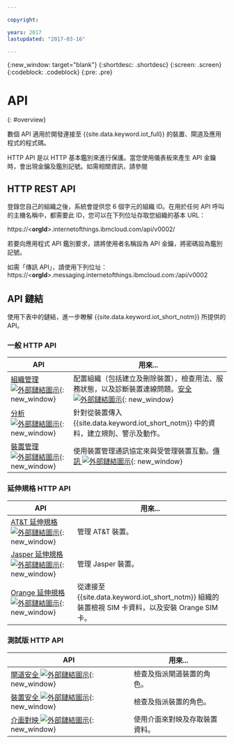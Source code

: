 ```yaml
---

copyright:

years: 2017
lastupdated: "2017-03-16"

---
```


{:new_window: target="blank"}
{:shortdesc: .shortdesc}
{:screen: .screen}
{:codeblock: .codeblock}
{:pre: .pre}


# API
{: #overview}

數個 API 適用於開發連接至 {{site.data.keyword.iot_full}} 的裝置、閘道及應用程式的程式碼。

HTTP API 是以 HTTP 基本鑑別來進行保護。當您使用儀表板來產生 API 金鑰時，會出現金鑰及鑑別記號。如需相關資訊，請參閱


## HTTP REST API

登錄您自己的組織之後，系統會提供您 6 個字元的組織 ID。在用於任何 API 呼叫的主機名稱中，都需要此 ID，您可以在下列位址存取您組織的基本 URL：

https://<**orgId**>.internetofthings.ibmcloud.com/api/v0002/

若要向應用程式 API 鑑別要求，請將使用者名稱設為 API 金鑰，將密碼設為鑑別記號。

如需「傳訊 API」，請使用下列位址：https://<**orgId**>.messaging.internetofthings.ibmcloud.com:/api/v0002


## API 鏈結

使用下表中的鏈結，進一步瞭解 {{site.data.keyword.iot_short_notm}} 所提供的 API。

### 一般 HTTP API

API                     | 用來...       
------------- | -------------
[組織管理 ![外部鏈結圖示](../../../icons/launch-glyph.svg)](https://docs.internetofthings.ibmcloud.com/apis/swagger/v0002/orgAdmin.html){: new_window} | 配置組織（包括建立及刪除裝置），檢查用法、服務狀態，以及診斷裝置連線問題。[安全 ![外部鏈結圖示](../../../icons/launch-glyph.svg)](https://docs.internetofthings.ibmcloud.com/apis/swagger/v0002/security.html){: new_window} | 管理使用者邀請與鑑別，以及使用者、API 金鑰和裝置的授權。[資訊管理 ![外部鏈結圖示](../../../icons/launch-glyph.svg)](https://docs.internetofthings.ibmcloud.com/apis/swagger/v0002/info-mgmt.html){: new_window} |  存取裝置事件資料、取得和更新裝置位置，以及取得該位置的天氣資訊。**附註：**天氣資訊取決於 The Weather Company 的整合。[The Weather Company ![外部鏈結圖示](../../../icons/launch-glyph.svg)](https://docs.internetofthings.ibmcloud.com/apis/swagger/v0002/info-mgmt.html#!/Device_Location_Weather){: new_window} | 將 The Weather Company 的資料與您的現有裝置整合。
[分析 ![外部鏈結圖示](../../../icons/launch-glyph.svg)](https://docs.internetofthings.ibmcloud.com/apis/swagger/v0002/analytics.html){: new_window} | 針對從裝置傳入 {{site.data.keyword.iot_short_notm}} 中的資料，建立規則、警示及動作。
[裝置管理 ![外部鏈結圖示](../../../icons/launch-glyph.svg)](https://docs.internetofthings.ibmcloud.com/apis/swagger/v0002/device-mgmt.html){: new_window} | 使用裝置管理通訊協定來與受管理裝置互動。[傳訊 ![外部鏈結圖示](../../../icons/launch-glyph.svg)](https://docs.internetofthings.ibmcloud.com/apis/swagger/v0002/http-messaging.html){: new_window}   | 使用 HTTP 來發佈事件及傳送指令。**附註：**如需「傳訊 API」，請使用下列位址：https://<**orgId**>.messaging.internetofthings.ibmcloud.com:/api/v0002



### 延伸規格 HTTP API

API                     | 用來...       
------------- | -------------
[AT&T 延伸規格 ![外部鏈結圖示](../../../icons/launch-glyph.svg)](https://docs.internetofthings.ibmcloud.com/apis/swagger/v0002/ext-atnt.html){: new_window} | 管理 AT&T 裝置。
[Jasper 延伸規格 ![外部鏈結圖示](../../../icons/launch-glyph.svg)](https://docs.internetofthings.ibmcloud.com/apis/swagger/v0002/ext-jasper.html){: new_window} | 管理 Jasper 裝置。
[Orange 延伸規格 ![外部鏈結圖示](../../../icons/launch-glyph.svg)](https://docs.internetofthings.ibmcloud.com/apis/swagger/v0002/ext-orange.html){: new_window} | 從連接至 {{site.data.keyword.iot_short_notm}} 組織的裝置檢視 SIM 卡資料，以及安裝 Orange SIM 卡。

### 測試版 HTTP API

API                     | 用來...       
------------- | -------------
[閘道安全 ![外部鏈結圖示](../../../icons/launch-glyph.svg)](https://docs.internetofthings.ibmcloud.com/apis/swagger/v0002-beta/security-gateway-beta.html){: new_window}   | 檢查及指派閘道裝置的角色。
[裝置安全 ![外部鏈結圖示](../../../icons/launch-glyph.svg)](https://docs.internetofthings.ibmcloud.com/apis/swagger/v0002-beta/security-devices-beta.html){: new_window} | 檢查及指派裝置的角色。
[介面對映 ![外部鏈結圖示](../../../icons/launch-glyph.svg)](https://docs.internetofthings.ibmcloud.com/apis/swagger/v0002-beta/info-mgmt-beta.html){: new_window}   |   使用介面來對映及存取裝置資料。
